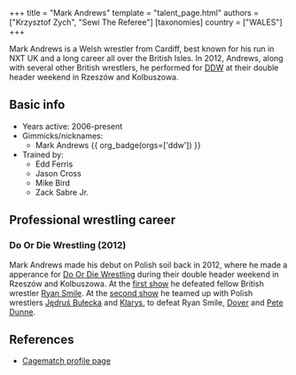 +++
title = "Mark Andrews"
template = "talent_page.html"
authors = ["Krzysztof Zych", "Sewi The Referee"]
[taxonomies]
country = ["WALES"]
+++

Mark Andrews is a Welsh wrestler from Cardiff, best known for his run in NXT UK and a long career all over the British Isles. In 2012, Andrews, along with several other British wrestlers, he performed for [DDW](@/o/ddw.md) at their double header weekend in Rzeszów and Kolbuszowa.

## Basic info

* Years active: 2006-present
* Gimmicks/nicknames:
  - Mark Andrews {{ org_badge(orgs=['ddw']) }}
* Trained by:
  - Edd Ferris
  - Jason Cross
  - Mike Bird
  - Zack Sabre Jr.
 
## Professional wrestling career

### Do Or Die Wrestling (2012) 

Mark Andrews made his debut on Polish soil back in 2012, where he made a apperance for [Do Or Die Wrestling](@/o/ddw.md) during their double header weekend in Rzeszów and Kolbuszowa. At the [first show](@/e/ddw/2012-03-09-ddw-6.md) he defeated fellow British wrestler [Ryan Smile](@/w/ryan-smile.md). At the [second show](@/e/ddw/2012-03-10-ddw-7.md) he teamed up with Polish wrestlers [Jędruś Bułecka](@/w/jedrus-bulecka.md) and [Klarys](@/w/klarys.md), to defeat Ryan Smile, [Dover](@/w/dover.md) and [Pete Dunne](@/w/pete-dunne.md). 

## References

* [Cagematch profile page](https://www.cagematch.net/?id=2&nr=6092)
